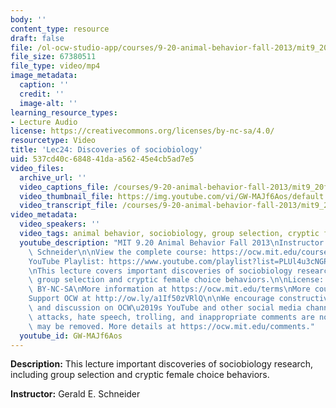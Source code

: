 ```yaml
---
body: ''
content_type: resource
draft: false
file: /ol-ocw-studio-app/courses/9-20-animal-behavior-fall-2013/mit9_20f13_lec24_360p_16_9.mp4
file_size: 67380511
file_type: video/mp4
image_metadata:
  caption: ''
  credit: ''
  image-alt: ''
learning_resource_types:
- Lecture Audio
license: https://creativecommons.org/licenses/by-nc-sa/4.0/
resourcetype: Video
title: 'Lec24: Discoveries of sociobiology'
uid: 537cd40c-6848-41da-a562-45e4cb5ad7e5
video_files:
  archive_url: ''
  video_captions_file: /courses/9-20-animal-behavior-fall-2013/mit9_20f13_lec24_captions.vtt
  video_thumbnail_file: https://img.youtube.com/vi/GW-MAJf6Aos/default.jpg
  video_transcript_file: /courses/9-20-animal-behavior-fall-2013/mit9_20f13_lec24_transcript.pdf
video_metadata:
  video_speakers: ''
  video_tags: animal behavior, sociobiology, group selection, cryptic female choice
  youtube_description: "MIT 9.20 Animal Behavior Fall 2013\nInstructor: Gerald E.\
    \ Schneider\n\nView the complete course: https://ocw.mit.edu/courses/9-20-animal-behavior-fall-2013/\n\
    YouTube Playlist: https://www.youtube.com/playlist?list=PLUl4u3cNGP63TbPEWYEKOq8yAN8mEP_5O\n\
    \nThis lecture covers important discoveries of sociobiology research, including\
    \ group selection and cryptic female choice behaviors.\n\nLicense: Creative Commons\
    \ BY-NC-SA\nMore information at https://ocw.mit.edu/terms\nMore courses at https://ocw.mit.edu\n\
    Support OCW at http://ow.ly/a1If50zVRlQ\n\nWe encourage constructive comments\
    \ and discussion on OCW\u2019s YouTube and other social media channels. Personal\
    \ attacks, hate speech, trolling, and inappropriate comments are not allowed and\
    \ may be removed. More details at https://ocw.mit.edu/comments."
  youtube_id: GW-MAJf6Aos
---
```

**Description:** This lecture important discoveries of sociobiology research, including group selection and cryptic female choice behaviors.

**Instructor:** Gerald E. Schneider